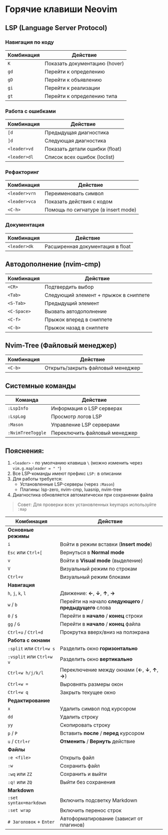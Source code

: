 # Горячие клавиши Neovim

## LSP (Language Server Protocol)

### Навигация по коду
| Комбинация | Действие                          |
|------------|-----------------------------------|
| `K`        | Показать документацию (hover)     |
| `gd`       | Перейти к определению             |
| `gD`       | Перейти к объявлению              |
| `gi`       | Перейти к реализации              |
| `gt`       | Перейти к определению типа        |

### Работа с ошибками
| Комбинация    | Действие                          |
|---------------|-----------------------------------|
| `[d`          | Предыдущая диагностика           |
| `]d`          | Следующая диагностика            |
| `<leader>vd`  | Показать детали ошибки (float)    |
| `<leader>dl`  | Список всех ошибок (loclist)      |

### Рефакторинг
| Комбинация    | Действие                          |
|---------------|-----------------------------------|
| `<leader>vrn` | Переименовать символ              |
| `<leader>vca` | Показать действия с кодом         |
| `<C-h>`       | Помощь по сигнатуре (в insert mode)|

### Документация
| Комбинация    | Действие                          |
|---------------|-----------------------------------|
| `<leader>dk`  | Расширенная документация в float  |

## Автодополнение (nvim-cmp)

| Комбинация    | Действие                          |
|---------------|-----------------------------------|
| `<CR>`        | Подтвердить выбор                 |
| `<Tab>`       | Следующий элемент + прыжок в сниппете |
| `<S-Tab>`     | Предыдущий элемент                |
| `<C-Space>`   | Вызвать автодополнение            |
| `<C-f>`       | Прыжок вперед в сниппете          |
| `<C-b>`       | Прыжок назад в сниппете           |

## Nvim-Tree (Файловый менеджер)

| Комбинация | Действие                          |
|------------|-----------------------------------|
| `<C-b>`    | Открыть/закрыть файловый менеджер |

## Системные команды

| Команда              | Действие                      |
|----------------------|-------------------------------|
| `:LspInfo`          | Информация о LSP серверах     |
| `:LspLog`           | Просмотр логов LSP            |
| `:Mason`            | Управление LSP серверами      |
| `:NvimTreeToggle`   | Переключить файловый менеджер |

## Пояснения:
1. `<leader>` - по умолчанию клавиша `\` (можно изменить через `vim.g.mapleader = " "`)
2. Все LSP-команды имеют префикс `LSP:` в описании
3. Для работы требуется:
   - Установленные LSP-серверы (через `:Mason`)
   - Плагины: lsp-zero, nvim-cmp, luasnip, nvim-tree
4. Диагностика обновляется автоматически при сохранении файла

> Совет: Для проверки всех установленных keymaps используйте `:map`

| Комбинация               | Действие                                                                 |
|--------------------------|--------------------------------------------------------------------------|
| **Основные режимы**       |                                                                          |
| `i`                      | Войти в режим вставки (**Insert mode**)                                 |
| `Esc` или `Ctrl+[`       | Вернуться в **Normal mode**                                             |
| `v`                      | Войти в **Visual mode** (выделение)                                     |
| `V`                      | Визуальный режим по строкам                                             |
| `Ctrl+v`                 | Визуальный режим блоками                                                |
| **Навигация**            |                                                                          |
| `h`, `j`, `k`, `l`       | Движение: **←**, **↓**, **↑**, **→**                                    |
| `w` / `b`                | Перейти на начало **следующего** / **предыдущего** слова                |
| `0` / `$`                | Перейти в **начало** / **конец** строки                                 |
| `gg` / `G`               | Перейти в **начало** / **конец** файла                                  |
| `Ctrl+u` / `Ctrl+d`      | Прокрутка вверх/вниз на полэкрана                                       |
| **Работа с окнами**      |                                                                          |
| `:split` или `Ctrl+w s`  | Разделить окно **горизонтально**                                        |
| `:vsplit` или `Ctrl+w v` | Разделить окно **вертикально**                                          |
| `Ctrl+w h/j/k/l`         | Переключение между окнами (**←**, **↓**, **↑**, **→**)                  |
| `Ctrl+w =`               | Выровнять размеры окон                                                  |
| `Ctrl+w q`               | Закрыть текущее окно                                                    |
| **Редактирование**       |                                                                          |
| `x`                      | Удалить символ под курсором                                             |
| `dd`                     | Удалить строку                                                          |
| `yy`                     | Скопировать строку                                                      |
| `p` / `P`                | Вставить **после** / **перед** курсором                                 |
| `u` / `Ctrl+r`           | **Отменить** / **Вернуть** действие                                     |
| **Файлы**               |                                                                          |
| `:e <file>`              | Открыть файл                                                            |
| `:w`                     | Сохранить файл                                                          |
| `:wq` или `ZZ`           | Сохранить и выйти                                                       |
| `:q!` или `ZQ`           | Выйти без сохранения                                                    |
| **Markdown**            |                                                                          |
| `:set syntax=markdown`   | Включить подсветку Markdown                                             |
| `:set wrap`              | Включить перенос строк                                                  |
| `# Заголовок` + `Enter`  | Автоформатирование (зависит от плагинов)                                |